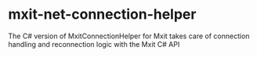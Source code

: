 mxit-net-connection-helper
==========================

The C# version of MxitConnectionHelper for Mxit takes care of connection handling and reconnection logic with the Mxit C# API
